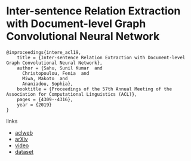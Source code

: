 # Inter-sentence Relation Extraction with Document-level Graph Convolutional Neural Network

```
@inproceedings{intere_acl19,
    title = {Inter-sentence Relation Extraction with Document-level Graph Convolutional Neural Network},
    author = {Sahu, Sunil Kumar  and
      Christopoulou, Fenia  and
      Miwa, Makoto  and
      Ananiadou, Sophia},
    booktitle = {Proceedings of the 57th Annual Meeting of the Association for Computational Linguistics (ACL)},
    pages = {4309--4316},
    year = {2019}
}
```

links
- [aclweb](https://www.aclweb.org/anthology/papers/P/P19/P19-1423/)
- [arXiv](https://arxiv.org/abs/1906.04684)
- [video](www.livecongress.it/aol/indexSA.php?id=3BC5BA9C&ticket=)
- [dataset](http://nactem.ac.uk/CHR/)
